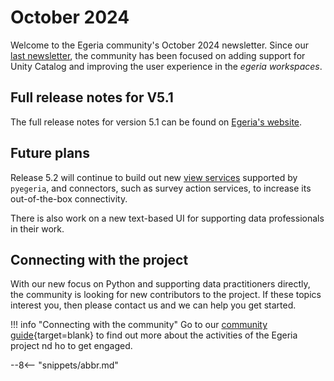 <!-- SPDX-License-Identifier: CC-BY-4.0 -->
<!-- Copyright Contributors to the Egeria project. -->

# October 2024

Welcome to the Egeria community's October 2024 newsletter.  Since our [last newsletter](/release-notes/june-2024), the community has been focused on adding support for Unity Catalog and improving the user experience in the *egeria workspaces*.


## Full release notes for V5.1

The full release notes for version 5.1 can be found on [Egeria's website](https://egeria-project.org/release-notes/previous/#release-50-july-2024).

## Future plans

Release 5.2 will continue to build out new [view services](/services/omvs) supported by `pyegeria`, and connectors, such as survey action services, to increase its out-of-the-box connectivity.

There is also work on a new text-based UI for supporting data professionals in their work.

## Connecting with the project

With our new focus on Python and supporting data practitioners directly, the community is looking for new contributors to the project.  If these topics interest you, then please contact us and we can help you get started.

!!! info "Connecting with the community"
    Go to our [community guide](/guides/community){target=blank} to find out more about the activities of the Egeria project nd ho to get engaged.

--8<-- "snippets/abbr.md"